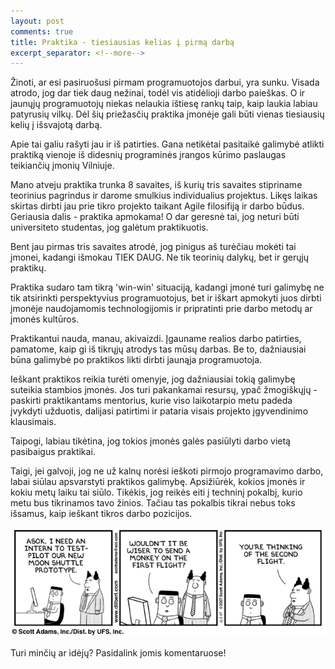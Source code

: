 ```yaml
---
layout: post
comments: true
title: Praktika - tiesiausias kelias į pirmą darbą
excerpt_separator: <!--more-->
---
```


Žinoti, ar esi pasiruošusi pirmam programuotojos darbui, yra sunku. Visada atrodo, jog dar tiek daug nežinai, todėl vis atidėlioji darbo paieškas.
 O ir jaunųjų programuotojų niekas nelaukia ištiesę rankų taip, kaip laukia labiau patyrusių vilkų. Dėl šių priežasčių praktika įmonėje gali būti vienas tiesiausių kelių į išsvajotą darbą.

 <!--more-->

 Apie tai galiu rašyti jau ir iš patirties. Gana netikėtai pasitaikė galimybė atlikti praktiką vienoje iš didesnių programinės įrangos kūrimo paslaugas teikiančių įmonių Vilniuje.

 Mano atveju praktika trunka 8 savaites, iš kurių tris savaites stipriname teorinius pagrindus ir darome smulkius individualius projektus. Likęs laikas skirtas dirbti jau prie tikro projekto taikant Agile filosifiją ir darbo būdus. Geriausia dalis - praktika apmokama! O dar geresnė tai, jog neturi būti universiteto studentas, jog galėtum praktikuotis.

 Bent jau pirmas tris savaites atrodė, jog pinigus aš turėčiau mokėti tai įmonei, kadangi išmokau TIEK DAUG. Ne tik teorinių dalykų, bet ir gerųjų praktikų.

 Praktika sudaro tam tikrą 'win-win' situaciją, kadangi įmonė turi galimybę ne tik atsirinkti perspektyvius programuotojus, bet ir iškart apmokyti juos dirbti įmonėje naudojamomis technologijomis ir pripratinti prie darbo metodų ar įmonės kultūros.

 Praktikantui nauda, manau, akivaizdi. Įgauname realios darbo patirties, pamatome, kaip gi iš tikrųjų atrodys tas mūsų darbas. Be to, dažniausiai būna galimybė po praktikos likti dirbti jaunąja programuotoja.

Ieškant praktikos reikia turėti omenyje, jog dažniausiai tokią galimybę suteikia stambios įmonės. Jos turi pakankamai resursų, ypač žmogiškųjų - paskirti praktikantams mentorius, kurie viso laikotarpio metu padeda įvykdyti užduotis, dalijasi patirtimi ir pataria visais projekto įgyvendinimo klausimais.

 Taipogi, labiau tikėtina, jog tokios įmonės galės pasiūlyti darbo vietą pasibaigus praktikai.

Taigi, jei galvoji, jog ne už kalnų norėsi ieškoti pirmojo programavimo darbo, labai siūlau apsvarstyti praktikos galimybę. Apsižiūrėk, kokios įmonės ir kokiu metų laiku tai siūlo. Tikėkis, jog reikės eiti į techninį pokalbį, kurio metu bus tikrinamos tavo žinios. Tačiau tas pokalbis tikrai nebus toks išsamus, kaip ieškant tikros darbo pozicijos.

 ![Praktika](/assets/interns.gif)

 Turi minčių ar idėjų? Pasidalink jomis komentaruose!